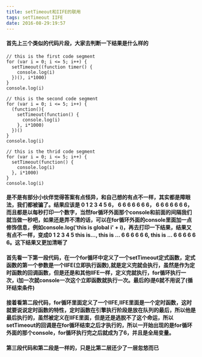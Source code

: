 ```yaml
---
title: setTimeout和IIFE的联用
tags: setTimeout IIFE
date: 2016-08-29:19:57
---
```

#### 首先上三个类似的代码片段，大家去判断一下结果是什么样的
    // this is the first code segment
    for (var i = 0; i <= 5; i++) {
      setTimeout((function timer() {
        console.log(i)
      })(), i*1000)
    }
    console.log(i)

    // this is the second code segment
    for (var i = 0; i <= 5; i++) {
      (function(){
        setTimeout(function() {
          console.log(i)
        }, i*1000)
      })()
    }
    console.log(i)

    // this is the thrid code segment
    for (var i = 0; i <= 5; i++) {
      setTimeout(function() {
        console.log(i)
      }, i*1000)
    }
    console.log(i)
#### 是不是有部分小伙伴觉得答案有点怪异，和自己想的有点不一样，其实都是障眼法，我们都被骗了。结果应该是 0 1 2 3 4 5 6， 6 6 6 6 6 6 6， 6 6 6 6 6 6 6，而且都是以每秒打印一个数字，当然for循环外面那个console和前面的间隔我们就当做一秒吧，如果还是弄不清的话，可以在for循环外面的console里面加一点修饰信息，例如console.log('this is global i' + i)，再去打印一下结果，结果又有点不一样，变成0 1 2 3 4 5 this is..., this is ... 6 6 6 6 6 6, this is ... 6 6 6 6 6 6。这下结果又更加清晰了
#### 首先看一下第一段代码，在一个for循环中定义了一个setTimeout定式函数，定式函数的第一个参数是一个IIFE(立即执行函数),就是定义完就会执行，虽然是作为定时函数的回调函数，但是还是和其他IIFE一样，定义完就执行，for循环执行一次，i加一次就console一次这个立即函数就执行一次。最后的i是6就不用说了(循环结束条件)
#### 接着看第二段代码，for循环里面定义了一个IIFE,IIFE里面是一个定时函数，这时就要说说定时函数的特性，定时函数在引擎执行阶段是放在队列的最后，所以他是最后执行的，虽然被定义在IIFE里面，但是还是逃脱不了这个命运，所以setTimeout的回调是在for循环结束之后才执行的，所以一开始出现的是for循环外面的那个console，for循环执行完之后就成为了6，并且是全局变量。
#### 第三段代码和第二段是一样的，只是比第二层还少了一层忽悠而已
